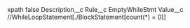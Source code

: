 <?xml version="1.0" encoding="UTF-8"?>
<CustomMetadata xmlns="http://soap.sforce.com/2006/04/metadata" xmlns:xsi="http://www.w3.org/2001/XMLSchema-instance" xmlns:xsd="http://www.w3.org/2001/XMLSchema">
    <label>xpath</label>
    <protected>false</protected>
    <values>
        <field>Description__c</field>
        <value xsi:nil="true"/>
    </values>
    <values>
        <field>Rule__c</field>
        <value xsi:type="xsd:string">EmptyWhileStmt</value>
    </values>
    <values>
        <field>Value__c</field>
        <value xsi:type="xsd:string">//WhileLoopStatement[./BlockStatement[count(*) = 0]]</value>
    </values>
</CustomMetadata>
